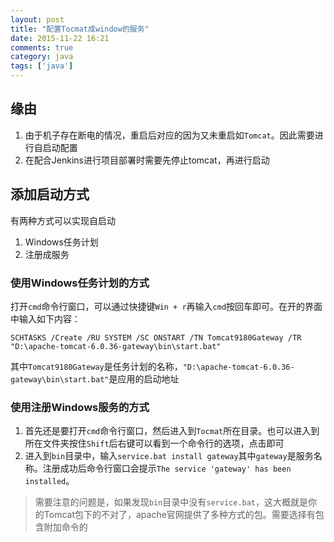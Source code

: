 ```yaml
---
layout: post
title: "配置Tocmat成window的服务"
date: 2015-11-22 16:21
comments: true
category: java
tags: ['java']
---
```


## 缘由

1. 由于机子存在断电的情况，重启后对应的因为又未重启如`Tomcat`。因此需要进行自启动配置
2. 在配合Jenkins进行项目部署时需要先停止tomcat，再进行启动

## 添加启动方式

有两种方式可以实现自启动

1. Windows任务计划
2. 注册成服务

### 使用Windows任务计划的方式

打开`cmd`命令行窗口，可以通过快捷键`Win + r`再输入`cmd`按回车即可。在开的界面中输入如下内容：

```
SCHTASKS /Create /RU SYSTEM /SC ONSTART /TN Tomcat9180Gateway /TR "D:\apache-tomcat-6.0.36-gateway\bin\start.bat"
```

其中`Tomcat9180Gateway`是任务计划的名称，`"D:\apache-tomcat-6.0.36-gateway\bin\start.bat"`是应用的启动地址


### 使用注册Windows服务的方式

1. 首先还是要打开`cmd`命令行窗口，然后进入到`Tocmat`所在目录。也可以进入到所在文件夹按住`Shift`后右键可以看到一个命令行的选项，点击即可
2. 进入到`bin`目录中，输入`service.bat install gateway`其中`gateway`是服务名称。注册成功后命令行窗口会提示`The service 'gateway' has been installed`。

> 需要注意的问题是，如果发现`bin`目录中没有`service.bat`，这大概就是你的Tomcat包下的不对了，apache官网提供了多种方式的包。需要选择有包含附加命令的
